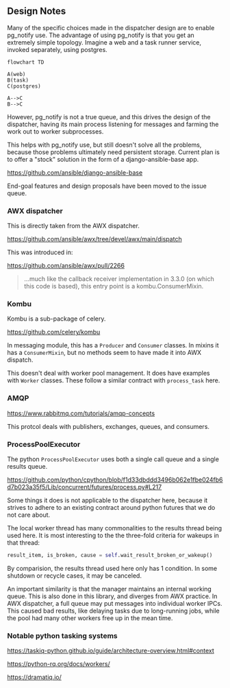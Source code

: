 ## Design Notes

Many of the specific choices made in the dispatcher design are to enable pg_notify use.
The advantage of using pg_notify is that you get an extremely simple topology.
Imagine a web and a task runner service, invoked separately, using postgres.

```mermaid
flowchart TD

A(web)
B(task)
C(postgres)

A-->C
B-->C
```

However, pg_notify is not a true queue, and this drives the design of the dispatcher,
having its main process listening for messages and farming the work out to worker subprocesses.

This helps with pg_notify use, but still doesn't solve all the problems,
because those problems ultimately need persistent storage.
Current plan is to offer a "stock" solution in the form of a django-ansible-base app.

https://github.com/ansible/django-ansible-base

End-goal features and design proposals have been moved to the issue queue.

### AWX dispatcher

This is directly taken from the AWX dispatcher.

https://github.com/ansible/awx/tree/devel/awx/main/dispatch

This was introduced in:

https://github.com/ansible/awx/pull/2266

> ...much like the callback receiver implementation in 3.3.0 (on which this code is based), this entry point is a kombu.ConsumerMixin.

### Kombu

Kombu is a sub-package of celery.

https://github.com/celery/kombu

In messaging module, this has a `Producer` and `Consumer` classes.
In mixins it has a `ConsumerMixin`, but no methods seem to have made it into AWX dispatch.

This doesn't deal with worker pool management. It does have examples with `Worker` classes.
These follow a similar contract with `process_task` here.

### AMQP

https://www.rabbitmq.com/tutorials/amqp-concepts

This protcol deals with publishers, exchanges, queues, and consumers.

### ProcessPoolExecutor

The python `ProcessPoolExecutor` uses both a single call queue and a single results queue.

https://github.com/python/cpython/blob/f1d33dbddd3496b062e1fbe024fb6d7b023a35f5/Lib/concurrent/futures/process.py#L217

Some things it does is not applicable to the dispatcher here, because it strives to adhere
to an existing contract around python futures that we do not care about.

The local worker thread has many commonalities to the results thread being used here.
It is most interesting to the the three-fold criteria for wakeups in that thread:

```python
result_item, is_broken, cause = self.wait_result_broken_or_wakeup()
```

By comparision, the results thread used here only has 1 condition.
In some shutdown or recycle cases, it may be canceled.

An important similarity is that the manager maintains an internal working queue.
This is also done in this library, and diverges from AWX practice.
In AWX dispatcher, a full queue may put messages into individual worker IPCs.
This caused bad results, like delaying tasks due to long-running jobs,
while the pool had many other workers free up in the mean time.

### Notable python tasking systems

https://taskiq-python.github.io/guide/architecture-overview.html#context

https://python-rq.org/docs/workers/

https://dramatiq.io/
